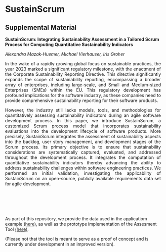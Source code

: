 # SustainScrum

## Supplemental Material

__SustainScrum: Integrating Sustainability Assessment in a Tailored Scrum Process for Computing Quantitative Sustainability Indicators__


_Alexandra Mazak-Huemer, Michael Vierhauser, Iris Groher_

<p align="justify">
In the wake of a rapidly growing global focus on sustainable practices, the year 2023 marked a significant regulatory milestone, with the enactment of the Corporate Sustainability Reporting Directive. 
This directive significantly expands the scope of sustainability reporting, encompassing a broader array of enterprises, including large-scale, and Small and Medium-sized Enterprises (SMEs) within the EU. This regulatory development has profound implications for the software industry, as these companies need to provide comprehensive sustainability reporting for their software products.
 </p>
<p align="justify">
However, the industry still lacks models, tools, and methodologies for quantitatively assessing sustainability indicators during an agile software development process. 
In this paper, we introduce <it>SustainScrum</it>, a customized Scrum process model that incorporates sustainability evaluations into the development lifecycle of software products. More precisely, SustainScrum integrates the assessment of sustainability aspects into the backlog, user story management, and development stages of the Scrum process. Its primary objective is to ensure that sustainability considerations are systematically captured, evaluated, and addressed throughout the development process. It integrates the computation of quantitative sustainability indicators thereby advancing the ability to address sustainability challenges within software engineering practices.
 We performed an initial validation, investigating the applicability of SustainScrum on an open-source, publicly available requirements data set for agile development.
</p>

<br><br><br><br>

As part of this repository, we provide the data used in the applicatiom example [(here)](/evaluation), as well as the prototype implementation of the Assesment Tool  [(here)](/tool).

(Please not that the tool is meant to serve as a proof of concept and is currently under development in an improved version).

